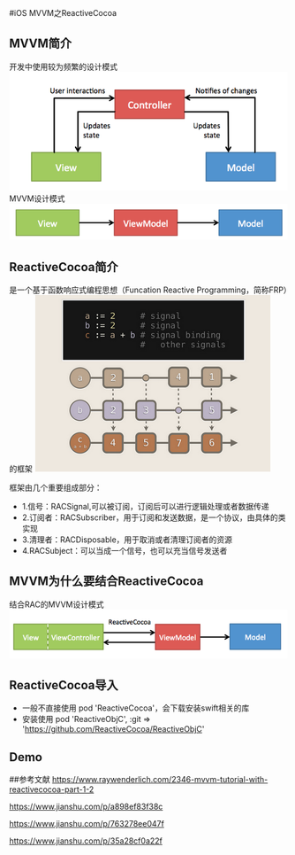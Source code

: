 #iOS MVVM之ReactiveCocoa

## MVVM简介
开发中使用较为频繁的设计模式
![](./images/MVCPattern.png)
MVVM设计模式
![](./images/MVVMPattern.png)

## ReactiveCocoa简介
是一个基于函数响应式编程思想（Funcation Reactive Programming，简称FRP）的框架
![](./images/functionCode.png)   

框架由几个重要组成部分：

* 1.信号：RACSignal,可以被订阅，订阅后可以进行逻辑处理或者数据传递
* 2.订阅者：RACSubscriber，用于订阅和发送数据，是一个协议，由具体的类实现
* 3.清理者：RACDisposable，用于取消或者清理订阅者的资源
* 4.RACSubject：可以当成一个信号，也可以充当信号发送者




## MVVM为什么要结合ReactiveCocoa



结合RAC的MVVM设计模式
![](./images/MVVMReactiveCocoa.png)


## ReactiveCocoa导入
* 一般不直接使用 pod 'ReactiveCocoa'，会下载安装swift相关的库
* 安装使用 pod 'ReactiveObjC', :git => 'https://github.com/ReactiveCocoa/ReactiveObjC'

## Demo



##参考文献
https://www.raywenderlich.com/2346-mvvm-tutorial-with-reactivecocoa-part-1-2

https://www.jianshu.com/p/a898ef83f38c

https://www.jianshu.com/p/763278ee047f

https://www.jianshu.com/p/35a28cf0a22f


